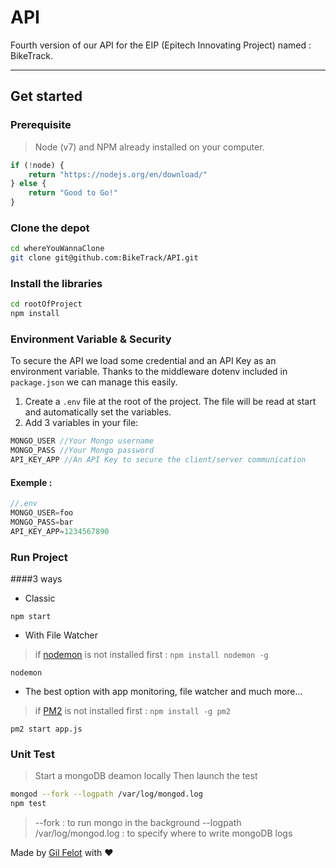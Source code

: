 # API
Fourth version of our API for the EIP (Epitech Innovating Project) named : BikeTrack.
____________
## Get started

### Prerequisite
>Node (v7) and NPM already installed on your computer.

```javascript
if (!node) {
    return "https://nodejs.org/en/download/"
} else {
    return "Good to Go!"
}
```

### Clone the depot
```bash
cd whereYouWannaClone
git clone git@github.com:BikeTrack/API.git
```

### Install the libraries
```bash
cd rootOfProject
npm install
```

### Environment Variable & Security
To secure the API we load some credential and an API Key as an environment variable.
Thanks to the middleware dotenv included in `package.json` we can manage this easily.


1. Create a `.env` file at the root of the project. The file will be read at start and automatically set the variables.
2. Add 3 variables in your file:
```javascript
MONGO_USER //Your Mongo username
MONGO_PASS //Your Mongo password
API_KEY_APP //An API Key to secure the client/server communication
```
#### Exemple :
```javascript
//.env
MONGO_USER=foo
MONGO_PASS=bar
API_KEY_APP=1234567890
```

### Run Project
####3 ways

* Classic

`npm start`

* With File Watcher

> if [nodemon](https://www.npmjs.com/package/nodemon) is not installed first :
`npm install nodemon -g`

`nodemon`

* The best option with app monitoring, file watcher and much more...

> if [PM2](http://pm2.keymetrics.io) is not installed first :
`npm install -g pm2`

`pm2 start app.js`

### Unit Test

> Start a mongoDB deamon locally
> Then launch the test

```bash
mongod --fork --logpath /var/log/mongod.log
npm test
```
> --fork : to run mongo in the background
--logpath /var/log/mongod.log : to specify where to write mongoDB logs

Made by [Gil Felot](gfelot.xyz) with ❤️
